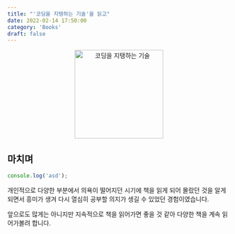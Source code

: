 ```yaml
---
title: "'코딩을 지탱하는 기술'을 읽고"
date: 2022-02-14 17:50:00
category: 'Books'
draft: false
---
```


<div align=center>

<img alt="코딩을 지탱하는 기술" src="https://user-images.githubusercontent.com/26461307/153852426-6b01d476-633e-4c45-bdf8-379e3a225473.jpg" width=200>

</div>

## 마치며

```js
console.log('asd');
```

개인적으로 다양한 부분에서 의욕이 떨어지던 시기에 책을 읽게 되어 몰랐던 것을 알게되면서 흥미가 생겨 다시 열심히 공부할 의지가 생길 수 있었던 경험이였습니다.

앞으로도 많게는 아니지만 지속적으로 책을 읽어가면 좋을 것 같아 다양한 책을 계속 읽어가볼려 합니다.
